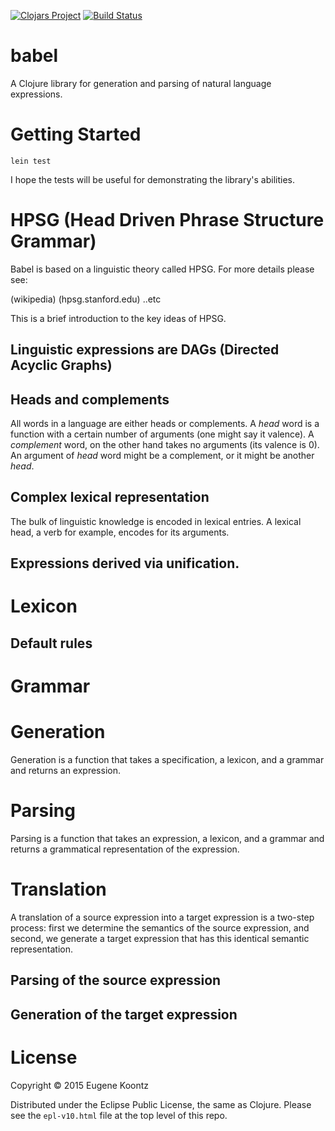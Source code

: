 [![Clojars Project](http://clojars.org/babel/latest-version.svg)](http://clojars.org/babel)
[![Build Status](https://secure.travis-ci.org/ekoontz/babel.png?branch=master)](http://travis-ci.org/ekoontz/babel)

# babel

A Clojure library for generation and parsing of natural language expressions.

# Getting Started

```lein test```

I hope the tests will be useful for demonstrating the library's abilities.

# HPSG (Head Driven Phrase Structure Grammar)

Babel is based on a linguistic theory called HPSG. For more details please see:

(wikipedia)
(hpsg.stanford.edu)
..etc

This is a brief introduction to the key ideas of HPSG.

## Linguistic expressions are DAGs (Directed Acyclic Graphs)

## Heads and complements

All words in a language are either heads or complements. A _head_ word
is a function with a certain number of arguments (one might say it
valence). A _complement_ word, on the other hand takes no arguments
(its valence is 0). An argument of _head_ word might be a complement,
or it might be another _head_.

## Complex lexical representation

The bulk of linguistic knowledge is encoded in lexical entries. A
lexical head, a verb for example, encodes for its arguments.

## Expressions derived via unification.

# Lexicon

## Default rules

# Grammar

# Generation

Generation is a function that takes a specification, a lexicon, and a
grammar and returns an expression.

# Parsing

Parsing is a function that takes an expression, a lexicon, and a
grammar and returns a grammatical representation of the expression.

# Translation

A translation of a source expression into a target expression is a
two-step process: first we determine the semantics of the source
expression, and second, we generate a target expression that has this
identical semantic representation.

## Parsing of the source expression

## Generation of the target expression

# License

Copyright © 2015 Eugene Koontz

Distributed under the Eclipse Public License, the same as Clojure.
Please see the `epl-v10.html` file at the top level of this repo.
